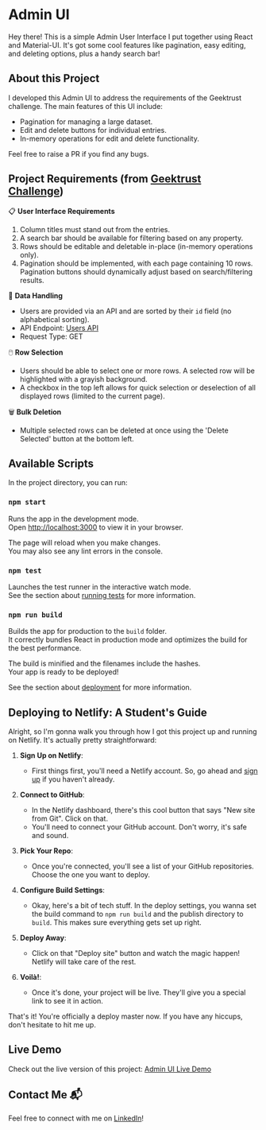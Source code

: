 # Admin UI

Hey there! This is a simple Admin User Interface I put together using React and Material-UI. It's got some cool features like pagination, easy editing, and deleting options, plus a handy search bar!

## About this Project

I developed this Admin UI to address the requirements of the Geektrust challenge. The main features of this UI include:

- Pagination for managing a large dataset.
- Edit and delete buttons for individual entries.
- In-memory operations for edit and delete functionality.

Feel free to raise a PR if you find any bugs.

## Project Requirements (from [Geektrust Challenge](https://www.geektrust.com/coding/detailed/admin-ui))

📋 **User Interface Requirements**

1. Column titles must stand out from the entries.
2. A search bar should be available for filtering based on any property.
3. Rows should be editable and deletable in-place (in-memory operations only).
4. Pagination should be implemented, with each page containing 10 rows. Pagination buttons should dynamically adjust based on search/filtering results.

🔄 **Data Handling**

- Users are provided via an API and are sorted by their `id` field (no alphabetical sorting).
- API Endpoint: [Users API](https://geektrust.s3-ap-southeast-1.amazonaws.com/adminui-problem/members.json)
- Request Type: GET

🖱️ **Row Selection**

- Users should be able to select one or more rows. A selected row will be highlighted with a grayish background.
- A checkbox in the top left allows for quick selection or deselection of all displayed rows (limited to the current page).

🗑️ **Bulk Deletion**

- Multiple selected rows can be deleted at once using the 'Delete Selected' button at the bottom left.

## Available Scripts

In the project directory, you can run:

### `npm start`

Runs the app in the development mode.\
Open [http://localhost:3000](http://localhost:3000) to view it in your browser.

The page will reload when you make changes.\
You may also see any lint errors in the console.

### `npm test`

Launches the test runner in the interactive watch mode.\
See the section about [running tests](https://facebook.github.io/create-react-app/docs/running-tests) for more information.

### `npm run build`

Builds the app for production to the `build` folder.\
It correctly bundles React in production mode and optimizes the build for the best performance.

The build is minified and the filenames include the hashes.\
Your app is ready to be deployed!

See the section about [deployment](https://facebook.github.io/create-react-app/docs/deployment) for more information.

## Deploying to Netlify: A Student's Guide

Alright, so I'm gonna walk you through how I got this project up and running on Netlify. It's actually pretty straightforward:

1. **Sign Up on Netlify**:

   - First things first, you'll need a Netlify account. So, go ahead and [sign up](https://app.netlify.com/signup) if you haven't already.

2. **Connect to GitHub**:

   - In the Netlify dashboard, there's this cool button that says "New site from Git". Click on that.
   - You'll need to connect your GitHub account. Don't worry, it's safe and sound.

3. **Pick Your Repo**:

   - Once you're connected, you'll see a list of your GitHub repositories. Choose the one you want to deploy.

4. **Configure Build Settings**:

   - Okay, here's a bit of tech stuff. In the deploy settings, you wanna set the build command to `npm run build` and the publish directory to `build`. This makes sure everything gets set up right.

5. **Deploy Away**:

   - Click on that "Deploy site" button and watch the magic happen! Netlify will take care of the rest.

6. **Voilà!**:
   - Once it's done, your project will be live. They'll give you a special link to see it in action.

That's it! You're officially a deploy master now. If you have any hiccups, don't hesitate to hit me up.

## Live Demo

Check out the live version of this project: [Admin UI Live Demo](https://adminui-5cba6f.netlify.app/)

<!-- ## Screenshots

These are the screenshots of my project.

### Homepage

![Screenshot 1](./screenshots/homepage.png)

### Last Page

![Screenshot 2](./screenshots/lastpage.png)

### Multiple Selection

![Screenshot 3](./screenshots/multipleselect.png)

### Search Functionality

![Screenshot 4](./screenshots/search.png)

### All Data Deleted

![Screenshot 5](./screenshots/alldatadeleted.png)

### Edit Functionality

![Screenshot 6](./screenshots/editclick.png) -->

## Contact Me 📬

Feel free to connect with me on [LinkedIn](https://www.linkedin.com/in/abhinav-chandurkar-023126193/)!
